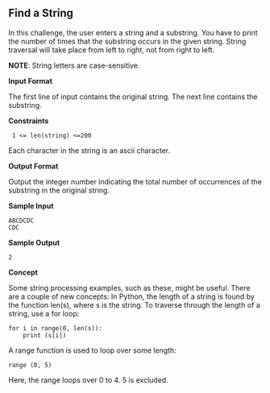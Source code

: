 ## Find a String

In this challenge, the user enters a string and a substring. You have to print the number of times that the substring occurs in the given string. String traversal will take place from left to right, not from right to left.

**NOTE**: String letters are case-sensitive.

**Input Format**

The first line of input contains the original string. The next line contains the substring.

**Constraints**

` 1 <= len(string) <=200`

Each character in the string is an ascii character.

**Output Format**

Output the integer number indicating the total number of occurrences of the substring in the original string.

**Sample Input**

```
ABCDCDC
CDC
```

**Sample Output**

`2`

**Concept**

Some string processing examples, such as these, might be useful. 
There are a couple of new concepts: 
In Python, the length of a string is found by the function len(s), where s is the string. 
To traverse through the length of a string, use a for loop:

```
for i in range(0, len(s)):
    print (s[i])
```

A range function is used to loop over some length:

`range (0, 5)`

Here, the range loops over 0 to 4. 5  is excluded.
